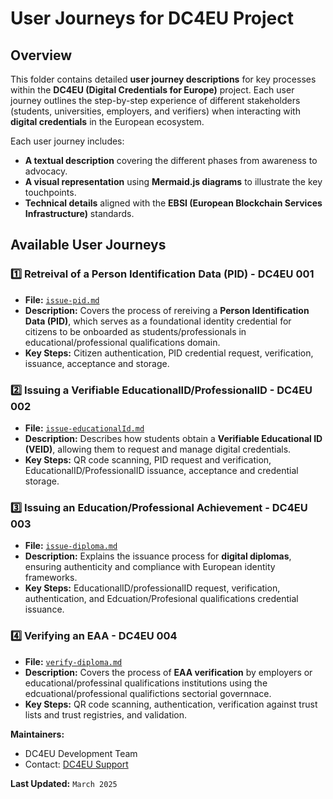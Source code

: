 # User Journeys for DC4EU Project

## Overview

This folder contains detailed **user journey descriptions** for key processes within the **DC4EU (Digital Credentials for Europe)** project. Each user journey outlines the step-by-step experience of different stakeholders (students, universities, employers, and verifiers) when interacting with **digital credentials** in the European ecosystem.

Each user journey includes:
- **A textual description** covering the different phases from awareness to advocacy.
- **A visual representation** using **Mermaid.js diagrams** to illustrate the key touchpoints.
- **Technical details** aligned with the **EBSI (European Blockchain Services Infrastructure)** standards.


## Available User Journeys

### 1️⃣ **Retreival of a Person Identification Data (PID) - DC4EU 001**
- **File:** [`issue-pid.md`](./dc4eu-001.md)
- **Description:** Covers the process of rereiving a **Person Identification Data (PID)**, which serves as a foundational identity credential for citizens to be onboarded as students/professionals in educational/professional qualifications domain.
- **Key Steps:** Citizen authentication, PID credential request, verification, issuance, acceptance and storage.

### 2️⃣ **Issuing a Verifiable EducationalID/ProfessionalID - DC4EU 002**
- **File:** [`issue-educationalId.md`](./dc4eu-002.md)
- **Description:** Describes how students obtain a **Verifiable Educational ID (VEID)**, allowing them to request and manage digital credentials.
- **Key Steps:** QR code scanning, PID request and verification, EducationalID/ProfessionalID issuance, acceptance and credential storage.

### 3️⃣ **Issuing an Education/Professional Achievement - DC4EU 003**
- **File:** [`issue-diploma.md`](./dc4eu-003.md)
- **Description:** Explains the issuance process for **digital diplomas**, ensuring authenticity and compliance with European identity frameworks.
- **Key Steps:** EducationalID/professionalID request, verification, authentication, and Edcuation/Profesional qualifications credential issuance.

### 4️⃣ **Verifying an EAA - DC4EU 004**
- **File:** [`verify-diploma.md`](./dc4eu-004.md)
- **Description:** Covers the process of **EAA verification** by employers or educational/professinal qualifications institutions using the edcuational/professional qualifictions sectorial governnace.
- **Key Steps:** QR code scanning, authentication, verification against trust lists and trust registries, and validation.


**Maintainers:**  
- DC4EU Development Team  
- Contact: [DC4EU Support](mailto:support@dc4eu.eu)  

**Last Updated:** `March 2025`

